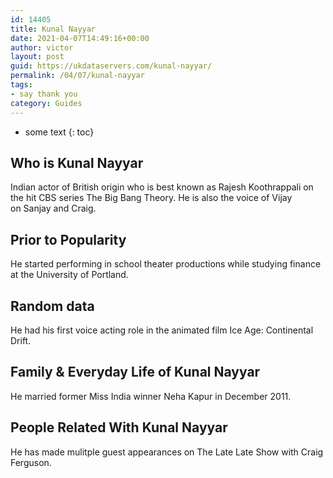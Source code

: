 ```yaml
---
id: 14405
title: Kunal Nayyar
date: 2021-04-07T14:49:16+00:00
author: victor
layout: post
guid: https://ukdataservers.com/kunal-nayyar/
permalink: /04/07/kunal-nayyar
tags:
- say thank you
category: Guides
---
```


* some text
{: toc}


## Who is Kunal Nayyar



Indian actor of British origin who is best known as Rajesh Koothrappali on the hit CBS series The Big Bang Theory. He is also the voice of Vijay on Sanjay and Craig.

                
                
                
## Prior to Popularity



He started performing in school theater productions while studying finance at the University of Portland.

                
                
                
## Random data



He had his first voice acting role in the animated film Ice Age: Continental Drift.

                
                
                
## Family & Everyday Life of Kunal Nayyar



He married former Miss India winner Neha Kapur in December 2011.

                
                
                
## People Related With Kunal Nayyar



He has made mulitple guest appearances on The Late Late Show with Craig Ferguson.

                
              
            
          
          
          